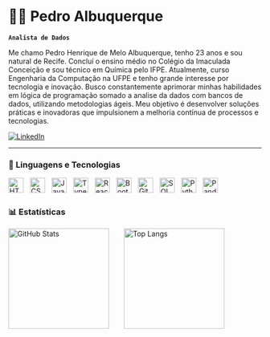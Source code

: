# 👨‍💻 Pedro Albuquerque

**`Analista de Dados`**

Me chamo Pedro Henrique de Melo Albuquerque, tenho 23 anos e sou natural de Recife. Concluí o ensino médio no Colégio da Imaculada Conceição e sou técnico em Química pelo IFPE. Atualmente, curso Engenharia da Computação na UFPE e tenho grande interesse por tecnologia e inovação. Busco constantemente aprimorar minhas habilidades em lógica de programação somado a analise da dados com bancos de dados, utilizando metodologias ágeis. Meu objetivo é desenvolver soluções práticas e inovadoras que impulsionem a melhoria contínua de processos e tecnologias.

    
<p align="left">
    <a href="https://www.linkedin.com/in/pedro-albuquerque-161229287/">
        <img 
            alt="LinkedIn" 
            title="LinkedIn" 
            src="https://img.shields.io/badge/LinkedIn-0077B5?style=for-the-badge&logo=linkedin&logoColor=white"
        />
    </a>
</p>

---

### 🤖 Linguagens e Tecnologias

<img 
    align="left" 
    alt="HTML"
    title="HTML" 
    width="30px" 
    style="padding-right: 10px;" 
    src="https://cdn.jsdelivr.net/gh/devicons/devicon@latest/icons/html5/html5-original.svg" 
/>
<img 
    align="left" 
    alt="CSS" 
    title="CSS"
    width="30px" 
    style="padding-right: 10px;" 
    src="https://cdn.jsdelivr.net/gh/devicons/devicon@latest/icons/css3/css3-original.svg" 
/>
<img 
    align="left" 
    alt="JavaScript" 
    title="JavaScript"
    width="30px" 
    style="padding-right: 10px;" 
    src="https://cdn.jsdelivr.net/gh/devicons/devicon@latest/icons/javascript/javascript-original.svg" 
/>
<img 
    align="left" 
    alt="TypeScript"
    title="TypeScript" 
    width="30px" 
    style="padding-right: 10px;" 
    src="https://cdn.jsdelivr.net/gh/devicons/devicon@latest/icons/typescript/typescript-original.svg" 
/>
<img 
    align="left" 
    alt="React"
    title="React" 
    width="30px" 
    style="padding-right: 10px;" 
    src="https://cdn.jsdelivr.net/gh/devicons/devicon@latest/icons/react/react-original.svg" 
/>
<img 
    align="left" 
    alt="Bootstrap"
    title="Bootstrap" 
    width="30px" 
    style="padding-right: 10px;" 
    src="https://cdn.jsdelivr.net/gh/devicons/devicon@latest/icons/bootstrap/bootstrap-original.svg" 
/>
<img 
    align="left" 
    alt="Git" 
    title="Git"
    width="30px" 
    style="padding-right: 10px;" 
    src="https://cdn.jsdelivr.net/gh/devicons/devicon@latest/icons/git/git-original.svg" 
/>
<img 
    align="left" 
    alt="SQL" 
    title="SQL" 
    width="30px" 
    style="padding-right: 10px;" 
    src="https://cdn.jsdelivr.net/gh/devicons/devicon@latest/icons/postgresql/postgresql-original.svg" 
/>
<img 
    align="left" 
    alt="Python" 
    title="Python"
    width="30px" 
    style="padding-right: 10px;" 
    src="https://cdn.jsdelivr.net/gh/devicons/devicon@latest/icons/python/python-original.svg" 
/>
<img 
    align="left" 
    alt="Pandas" 
    title="Pandas" 
    width="30px" 
    style="padding-right: 10px;" 
    src="https://cdn.jsdelivr.net/gh/devicons/devicon@latest/icons/pandas/pandas-original.svg" 
/>

<br/>
<br/>

### 📊 Estatísticas

<p>
  <img 
      align="left" 
      alt="GitHub Stats" 
      height="200" 
      style="margin-right: 15px;" 
      src="https://github-readme-stats.vercel.app/api?username=PHMA-PEDRO&show_icons=true&theme=tokyonight&include_all_commits=true&locale=pt-br&cache_seconds=100" 
    />
  
  <img 
      align="left" 
      alt="Top Langs" 
      height="200" 
      style="margin-left: 15px;" 
      src="https://github-readme-stats.vercel.app/api/top-langs/?username=PHMA-PEDRO&theme=tokyonight&layout=compact&custom_title=Tecnologias&langs_count=9&cache_seconds=100" 
    />
</p>

